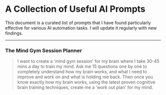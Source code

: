 # A Collection of Useful AI Prompts

This document is a curated list of prompts that I have found particularly effective for various AI automation tasks. I will update it regularly with new findings.

---

### The Mind Gym Session Planner

> I want to create a 'mind gym session' for my brain where I take 30-45 mins a day to train my mind.
> Ask me 15 questions one by one to completely understand how my brain works, and what I need to improve and work on and what is holding me back.
> Then once you know exactly how my brain works, using the latest proven cognitive brain training techniques, create me a 'work out plan' for my mind.